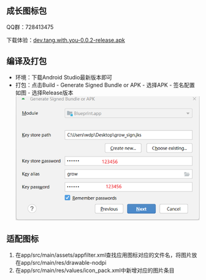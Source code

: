 ## 成长图标包
QQ群：728413475

下载体验：[dev.tang.with.you-0.0.2-release.apk](./outputs/dev.tang.with.you-0.0.2-release.apk)

## 编译及打包

- 环境：下载Android Studio最新版本即可
- 打包：点击Build - Generate Signed Bundle or APK - 选择APK  - 签名配置如图 - 选择Release版本
  ![签名配置](./sign/签名信息.png)

## 适配图标
1. 在app/src/main/assets/appfilter.xml查找应用图标对应的文件名，将图片放在app/src/main/res/drawable-nodpi
2. 在app/src/main/res/values/icon_pack.xml中新增对应的图片条目

